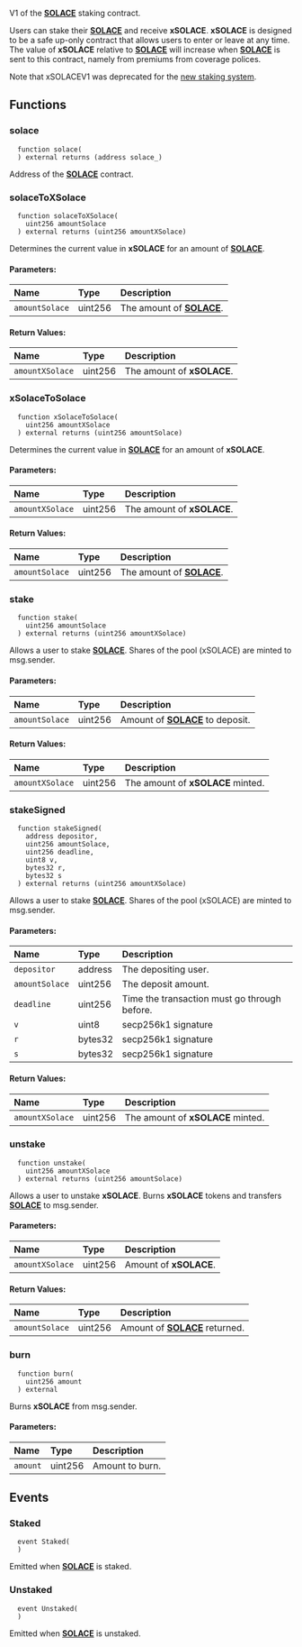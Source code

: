 V1 of the [**SOLACE**](./../../SOLACE) staking contract.

Users can stake their [**SOLACE**](./../../SOLACE) and receive **xSOLACE**. **xSOLACE** is designed to be a safe up-only contract that allows users to enter or leave at any time. The value of **xSOLACE** relative to [**SOLACE**](./../../SOLACE) will increase when [**SOLACE**](./../../SOLACE) is sent to this contract, namely from premiums from coverage polices.

Note that xSOLACEV1 was deprecated for the [new staking system](./../../staking/xSOLACE).


## Functions
### solace
```solidity
  function solace(
  ) external returns (address solace_)
```
Address of the [**SOLACE**](./../../SOLACE) contract.



### solaceToXSolace
```solidity
  function solaceToXSolace(
    uint256 amountSolace
  ) external returns (uint256 amountXSolace)
```
Determines the current value in **xSOLACE** for an amount of [**SOLACE**](./../../SOLACE).


#### Parameters:
| Name | Type | Description                                                          |
| :--- | :--- | :------------------------------------------------------------------- |
|`amountSolace` | uint256 | The amount of [**SOLACE**](./../../SOLACE).

#### Return Values:
| Name                           | Type          | Description                                                                  |
| :----------------------------- | :------------ | :--------------------------------------------------------------------------- |
|`amountXSolace`| uint256 | The amount of **xSOLACE**.
### xSolaceToSolace
```solidity
  function xSolaceToSolace(
    uint256 amountXSolace
  ) external returns (uint256 amountSolace)
```
Determines the current value in [**SOLACE**](./../../SOLACE) for an amount of **xSOLACE**.


#### Parameters:
| Name | Type | Description                                                          |
| :--- | :--- | :------------------------------------------------------------------- |
|`amountXSolace` | uint256 | The amount of **xSOLACE**.

#### Return Values:
| Name                           | Type          | Description                                                                  |
| :----------------------------- | :------------ | :--------------------------------------------------------------------------- |
|`amountSolace`| uint256 | The amount of [**SOLACE**](./../../SOLACE).
### stake
```solidity
  function stake(
    uint256 amountSolace
  ) external returns (uint256 amountXSolace)
```
Allows a user to stake [**SOLACE**](./../../SOLACE).
Shares of the pool (xSOLACE) are minted to msg.sender.


#### Parameters:
| Name | Type | Description                                                          |
| :--- | :--- | :------------------------------------------------------------------- |
|`amountSolace` | uint256 | Amount of [**SOLACE**](./../../SOLACE) to deposit.

#### Return Values:
| Name                           | Type          | Description                                                                  |
| :----------------------------- | :------------ | :--------------------------------------------------------------------------- |
|`amountXSolace`| uint256 | The amount of **xSOLACE** minted.
### stakeSigned
```solidity
  function stakeSigned(
    address depositor,
    uint256 amountSolace,
    uint256 deadline,
    uint8 v,
    bytes32 r,
    bytes32 s
  ) external returns (uint256 amountXSolace)
```
Allows a user to stake [**SOLACE**](./../../SOLACE).
Shares of the pool (xSOLACE) are minted to msg.sender.


#### Parameters:
| Name | Type | Description                                                          |
| :--- | :--- | :------------------------------------------------------------------- |
|`depositor` | address | The depositing user.
|`amountSolace` | uint256 | The deposit amount.
|`deadline` | uint256 | Time the transaction must go through before.
|`v` | uint8 | secp256k1 signature
|`r` | bytes32 | secp256k1 signature
|`s` | bytes32 | secp256k1 signature

#### Return Values:
| Name                           | Type          | Description                                                                  |
| :----------------------------- | :------------ | :--------------------------------------------------------------------------- |
|`amountXSolace`| uint256 | The amount of **xSOLACE** minted.
### unstake
```solidity
  function unstake(
    uint256 amountXSolace
  ) external returns (uint256 amountSolace)
```
Allows a user to unstake **xSOLACE**.
Burns **xSOLACE** tokens and transfers [**SOLACE**](./../../SOLACE) to msg.sender.


#### Parameters:
| Name | Type | Description                                                          |
| :--- | :--- | :------------------------------------------------------------------- |
|`amountXSolace` | uint256 | Amount of **xSOLACE**.

#### Return Values:
| Name                           | Type          | Description                                                                  |
| :----------------------------- | :------------ | :--------------------------------------------------------------------------- |
|`amountSolace`| uint256 | Amount of [**SOLACE**](./../../SOLACE) returned.
### burn
```solidity
  function burn(
    uint256 amount
  ) external
```
Burns **xSOLACE** from msg.sender.


#### Parameters:
| Name | Type | Description                                                          |
| :--- | :--- | :------------------------------------------------------------------- |
|`amount` | uint256 | Amount to burn.

## Events
### Staked
```solidity
  event Staked(
  )
```
Emitted when [**SOLACE**](./../../SOLACE) is staked.


### Unstaked
```solidity
  event Unstaked(
  )
```
Emitted when [**SOLACE**](./../../SOLACE) is unstaked.



